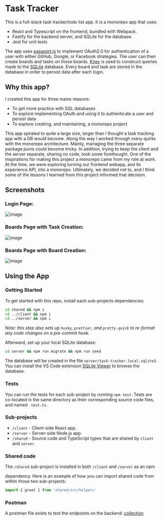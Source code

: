 # Task Tracker

This is a full-stack task tracker/todo list app. It is a monorepo app that uses: 
* React and Typescript on the frontend, bundled with Webpack.
* Fastify for the backend server, and SQLite for the database.
* Jest for unit tests

The app uses [passport.js](https://www.passportjs.org/) to implement OAuth2.0 for authentication of a user with either GitHub, Google, or Facebook strategies. The user can then create boards and tasks on those boards. [Knex](https://knexjs.org/) is used to construct queries made to the [SQLite](https://sqlite.org/) database. Every board and task are stored in the database in order to persist data after each login. 

## Why this app?
I created this app for three mains reasons:
* To get more practice with SQL databases
* To explore implementing OAuth and using it to authenticate a user and persist data 
* To explore creating, and maintaining, a monorepo project

This app spiraled to quite a large size, larger than I thought a task tracking app with a DB would become. Along the way I worked through many quirks with the monorepo architecture. Mainly, managing the three separate package.jsons could become tricky. In addition, trying to keep the client and the server separate, sharing no code, took some forethought. One of the inspirations for making this project a monorepo came from my role at work. At the time, we were exploring turning our frontend webapp, and its experience API, into a monorepo. Ultimately, we decided not to, and I think some of the lessons I learned from this project informed that decision.


## Screenshots

### Login Page:
![image](https://github.com/user-attachments/assets/1fdbf0b2-48ca-4bc0-bd19-233af38a2134)

### Boards Page with Task Creation: 
![image](https://github.com/user-attachments/assets/cdeb8ad8-7879-4ea7-8024-e5b6a41c9a72)

### Boards Page with Board Creation:
![image](https://github.com/user-attachments/assets/fd458953-4cec-4f52-9372-85a2f4c22a4a)



## Using the App
### Getting Started

To get started with this repo, install each sub-projects dependencies:

```bash
cd shared && npm i
cd ../client && npm i
cd ../server && npm i
```

_Note: this step also sets up `husky`, `prettier`, and `pretty-quick` to re-format any code changes on a pre-commit hook._

Afterward, set up your local SQLite database:

```bash
cd server && npm run migrate && npm run seed
```

The database will be created in the file `server/task-tracker.local.sqlite3`. You can install the VS Code extension
[SQLite Viewer](https://marketplace.visualstudio.com/items?itemName=qwtel.sqlite-viewer) to browse the database.

### Tests

You can run the tests for each sub-project by running `npm test`. Tests are co-located in the same directory as their corresponding
source code files, and named `.test.ts`.

### Sub-projects

- `/client` - Client-side React app.
- `/server` - Server-side Node.js app.
- `/shared` - Source code and TypeScript types that are shared by `client` and `server`.

### Shared code

The `/shared` sub-project is installed in both `/client` and `/server` as an npm

dependency. Here is an example of how you can import shared code from within
those two sub-projects:

```ts
import { greet } from 'shared/src/helpers'
```

### Postman
A postman file exists to test the endpoints on the backend: [collection](https://github.com/preschmf/preschmf-task-tracker/blob/main/Task-Tracker.postman_collection.json)
